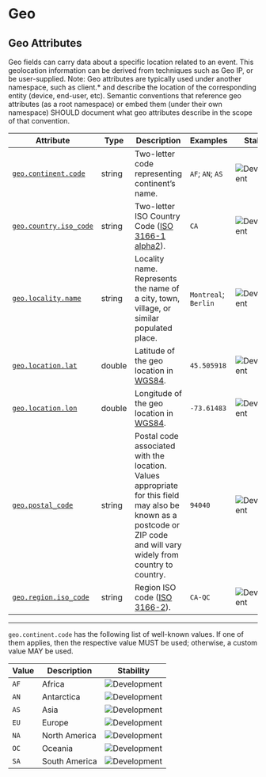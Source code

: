 <!-- NOTE: THIS FILE IS AUTOGENERATED. DO NOT EDIT BY HAND. -->
<!-- see templates/registry/markdown/attribute_namespace.md.j2 -->

# Geo

## Geo Attributes

Geo fields can carry data about a specific location related to an event. This geolocation information can be derived from techniques such as Geo IP, or be user-supplied.
Note: Geo attributes are typically used under another namespace, such as client.* and describe the location of the corresponding entity (device, end-user, etc). Semantic conventions that reference geo attributes (as a root namespace) or embed them (under their own namespace) SHOULD document what geo attributes describe in the scope of that convention.

| Attribute | Type | Description | Examples | Stability |
|---|---|---|---|---|
| <a id="geo-continent-code" href="#geo-continent-code">`geo.continent.code`</a> | string | Two-letter code representing continent’s name. | `AF`; `AN`; `AS` | ![Development](https://img.shields.io/badge/-development-blue) |
| <a id="geo-country-iso-code" href="#geo-country-iso-code">`geo.country.iso_code`</a> | string | Two-letter ISO Country Code ([ISO 3166-1 alpha2](https://wikipedia.org/wiki/ISO_3166-1#Codes)). | `CA` | ![Development](https://img.shields.io/badge/-development-blue) |
| <a id="geo-locality-name" href="#geo-locality-name">`geo.locality.name`</a> | string | Locality name. Represents the name of a city, town, village, or similar populated place. | `Montreal`; `Berlin` | ![Development](https://img.shields.io/badge/-development-blue) |
| <a id="geo-location-lat" href="#geo-location-lat">`geo.location.lat`</a> | double | Latitude of the geo location in [WGS84](https://wikipedia.org/wiki/World_Geodetic_System#WGS84). | `45.505918` | ![Development](https://img.shields.io/badge/-development-blue) |
| <a id="geo-location-lon" href="#geo-location-lon">`geo.location.lon`</a> | double | Longitude of the geo location in [WGS84](https://wikipedia.org/wiki/World_Geodetic_System#WGS84). | `-73.61483` | ![Development](https://img.shields.io/badge/-development-blue) |
| <a id="geo-postal-code" href="#geo-postal-code">`geo.postal_code`</a> | string | Postal code associated with the location. Values appropriate for this field may also be known as a postcode or ZIP code and will vary widely from country to country. | `94040` | ![Development](https://img.shields.io/badge/-development-blue) |
| <a id="geo-region-iso-code" href="#geo-region-iso-code">`geo.region.iso_code`</a> | string | Region ISO code ([ISO 3166-2](https://wikipedia.org/wiki/ISO_3166-2)). | `CA-QC` | ![Development](https://img.shields.io/badge/-development-blue) |

---

`geo.continent.code` has the following list of well-known values. If one of them applies, then the respective value MUST be used; otherwise, a custom value MAY be used.

| Value  | Description | Stability |
|---|---|---|
| `AF` | Africa | ![Development](https://img.shields.io/badge/-development-blue) |
| `AN` | Antarctica | ![Development](https://img.shields.io/badge/-development-blue) |
| `AS` | Asia | ![Development](https://img.shields.io/badge/-development-blue) |
| `EU` | Europe | ![Development](https://img.shields.io/badge/-development-blue) |
| `NA` | North America | ![Development](https://img.shields.io/badge/-development-blue) |
| `OC` | Oceania | ![Development](https://img.shields.io/badge/-development-blue) |
| `SA` | South America | ![Development](https://img.shields.io/badge/-development-blue) |
